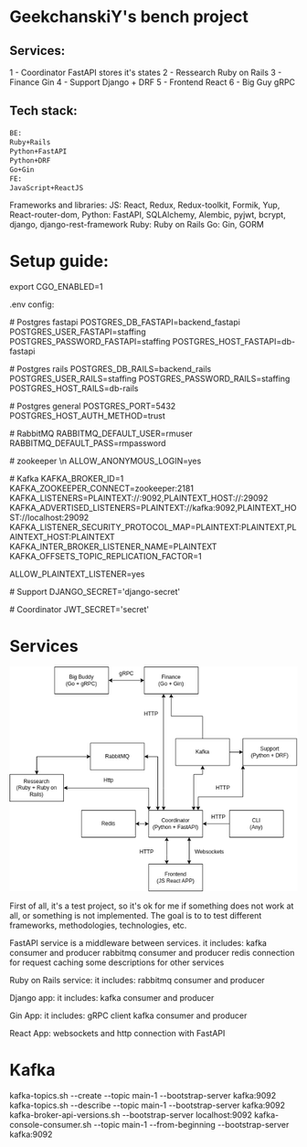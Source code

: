 # GeekchanskiY's bench project

## Services:
1 - Coordinator
FastAPI
stores it's states
2 - Ressearch 
Ruby on Rails
3 - Finance
Gin
4 - Support
Django + DRF
5 - Frontend
React
6 - Big Guy
gRPC


## Tech stack:
    BE:
    Ruby+Rails
    Python+FastAPI
    Python+DRF
    Go+Gin
    FE:
    JavaScript+ReactJS

Frameworks and libraries:
  JS:
    React, Redux, Redux-toolkit, Formik, Yup, React-router-dom,
  Python:
    FastAPI, SQLAlchemy, Alembic, pyjwt, bcrypt, django,
    django-rest-framework
  Ruby:
    Ruby on Rails
  Go:
    Gin, GORM

# Setup guide:

export CGO_ENABLED=1

.env config:

\# Postgres fastapi
POSTGRES_DB_FASTAPI=backend_fastapi
POSTGRES_USER_FASTAPI=staffing
POSTGRES_PASSWORD_FASTAPI=staffing
POSTGRES_HOST_FASTAPI=db-fastapi

\# Postgres rails
POSTGRES_DB_RAILS=backend_rails
POSTGRES_USER_RAILS=staffing
POSTGRES_PASSWORD_RAILS=staffing
POSTGRES_HOST_RAILS=db-rails

\# Postgres general
POSTGRES_PORT=5432
POSTGRES_HOST_AUTH_METHOD=trust


\# RabbitMQ
RABBITMQ_DEFAULT_USER=rmuser
RABBITMQ_DEFAULT_PASS=rmpassword


\# zookeeper \n
ALLOW_ANONYMOUS_LOGIN=yes


\# Kafka
KAFKA_BROKER_ID=1
KAFKA_ZOOKEEPER_CONNECT=zookeeper:2181
KAFKA_LISTENERS=PLAINTEXT://:9092,PLAINTEXT_HOST://:29092
KAFKA_ADVERTISED_LISTENERS=PLAINTEXT://kafka:9092,PLAINTEXT_HOST://localhost:29092
KAFKA_LISTENER_SECURITY_PROTOCOL_MAP=PLAINTEXT:PLAINTEXT,PLAINTEXT_HOST:PLAINTEXT
KAFKA_INTER_BROKER_LISTENER_NAME=PLAINTEXT
KAFKA_OFFSETS_TOPIC_REPLICATION_FACTOR=1

ALLOW_PLAINTEXT_LISTENER=yes

\# Support
DJANGO_SECRET='django-secret'

\# Coordinator
JWT_SECRET='secret'


# Services
![Services](img/BENCH_schema.drawio.png)

First of all, it's a test project, so it's ok for me if something does
not work at all, or something is not implemented. The goal is to
to test different frameworks, methodologies, technologies, etc.

FastAPI service is a middleware between services.
it includes:
    kafka consumer and producer
    rabbitmq consumer and producer
    redis connection for request caching
    some descriptions for other services

Ruby on Rails service:
it includes:
    rabbitmq consumer and producer

Django app:
it includes:
    kafka consumer and producer

Gin App:
it includes:
    gRPC client
    kafka consumer and producer

React App:
    websockets and http connection
    with FastAPI


# Kafka
kafka-topics.sh --create --topic main-1 --bootstrap-server kafka:9092
kafka-topics.sh --describe --topic main-1 --bootstrap-server kafka:9092
kafka-broker-api-versions.sh --bootstrap-server localhost:9092
kafka-console-consumer.sh --topic main-1 --from-beginning --bootstrap-server kafka:9092